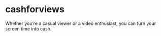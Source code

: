 # cashforviews
Whether you’re a casual viewer or a video enthusiast, you can turn your screen time into cash.
